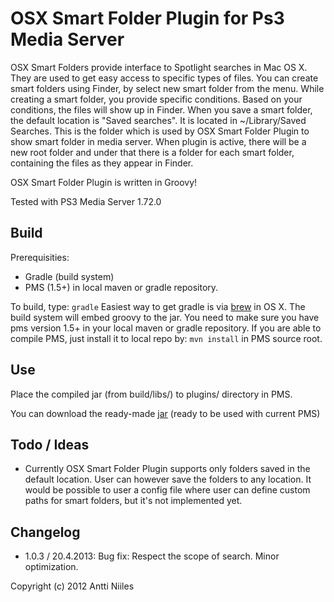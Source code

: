 # OSX Smart Folder Plugin for Ps3 Media Server

OSX Smart Folders provide interface to Spotlight searches in Mac OS X. They are used to get easy access to specific types of files. 
You can create smart folders using Finder, by select new smart folder from the menu. While creating a  smart folder, you provide specific conditions. Based on your conditions, the files will show up in Finder.
When you save a smart folder, the default location is "Saved searches". It is located in ~/Library/Saved Searches. This is the folder which is used by OSX Smart Folder Plugin to show smart folder in media server. 
When plugin is active, there will be a new root folder and under that there is a folder for each smart folder, containing the files as they appear in Finder.

OSX Smart Folder Plugin is written in Groovy!

Tested with PS3 Media Server 1.72.0

## Build
Prerequisities:
   * Gradle (build system)
   * PMS (1.5+) in local maven or gradle repository. 

To build, type: ``gradle``
Easiest way to get gradle is via [brew](http://mxcl.github.com/homebrew/) in OS X.
The build system will embed groovy to the jar.
You need to make sure you have pms version 1.5+ in your local maven or gradle repository. If you are able to compile PMS, just install it to local repo by: ``mvn install`` in PMS source root.
  
## Use
Place the compiled jar (from build/libs/) to plugins/ directory in PMS. 

You can download the ready-made [jar](https://dl.dropboxusercontent.com/u/667886/osxsmartfolders/osxsmartfolders-1.0.3.jar) (ready to be used with current PMS)

## Todo / Ideas
  * Currently OSX Smart Folder Plugin supports only folders saved in the default location. User can however save the folders to any location. It would be possible to user a config file where user can define custom paths for smart folders, but it's not implemented yet.

## Changelog
  * 1.0.3 / 20.4.2013: Bug fix: Respect the scope of search. Minor optimization.


Copyright (c) 2012 Antti Niiles